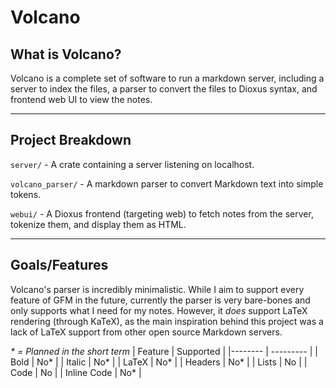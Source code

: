 # Volcano 
## What is Volcano?
Volcano is a complete set of software to run a markdown server, including a server to index the files, a parser to convert the files to Dioxus syntax, and frontend web UI to view the notes.

---

## Project Breakdown
`server/` - A crate containing a server listening on localhost.

`volcano_parser/` - A markdown parser to convert Markdown text into simple tokens.

`webui/` - A Dioxus frontend (targeting web) to fetch notes from the server, tokenize them, and display them as HTML.

---

## Goals/Features
Volcano's parser is incredibly minimalistic. While I aim to support every feature of GFM in the future, currently the parser is very bare-bones and only supports what I need for my notes. However, it *does* support LaTeX rendering (through KaTeX), as the main inspiration behind this project was a lack of LaTeX support from other open source Markdown servers.

*\* = Planned in the short term*
| Feature | Supported |
|-------- | --------- |
| Bold    | No*       |
| Italic  | No*       |
| LaTeX   | No*       |
| Headers | No*       |
| Lists   | No        |
| Code    | No        |
| Inline Code | No*   |
